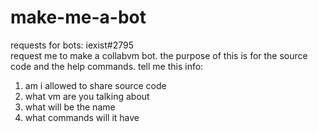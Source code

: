 # make-me-a-bot
requests for bots: iexist#2795<br>
request me to make a collabvm bot. the purpose of this is for the source code and the help commands. tell me this info:
1. am i allowed to share source code
2. what vm are you talking about
3. what will be the name
4. what commands will it have
